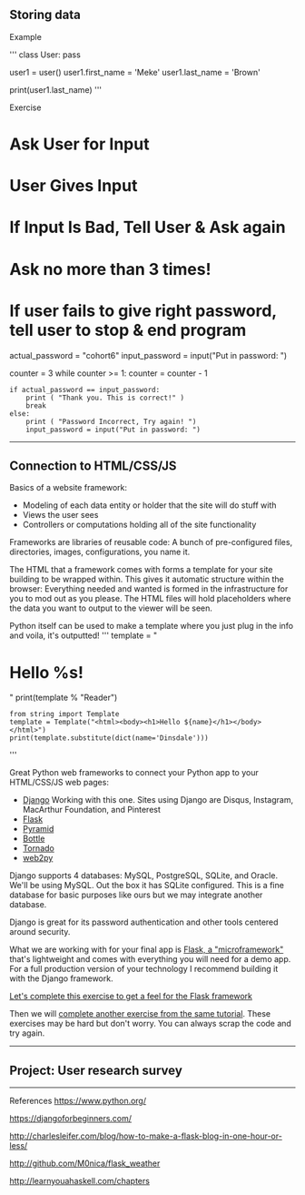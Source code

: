 ## Storing data

Example

'''
class User: 
    pass 

user1 = user()
user1.first_name = 'Meke'
user1.last_name = 'Brown'

print(user1.last_name)
'''

Exercise
# Ask User for Input
# User Gives Input

# If Input Is Bad, Tell User & Ask again
# Ask no more than 3 times!
# If user fails to give right password, tell user to stop & end program
actual_password = "cohort6"
input_password = input("Put in password: ")

counter = 3
while counter >= 1:
	counter = counter - 1

	if actual_password == input_password:
		print ( "Thank you. This is correct!" )
		break
	else:
		print ( "Password Incorrect, Try again! ")
		input_password = input("Put in password: ")


---
## Connection to HTML/CSS/JS
Basics of a website framework:
- Modeling of each data entity or holder that the site will do stuff with 
- Views the user sees
- Controllers or computations holding all of the site functionality

Frameworks are libraries of reusable code: A bunch of pre-configured files, directories, images, configurations, you name it. 

The HTML that a framework comes with forms a template for your site building to be wrapped within. This gives it automatic structure within the browser: Everything needed and wanted is formed in the infrastructure for you to mod out as you please. The HTML files will hold placeholders where the data you want to output to the viewer will be seen.

Python itself can be used to make a template where you just plug in the info and voila, it's outputted!
'''
	template = "<html><body><h1>Hello %s!</h1></body></html>"
	print(template % "Reader")

	from string import Template
	template = Template("<html><body><h1>Hello ${name}</h1></body></html>")
	print(template.substitute(dict(name='Dinsdale')))
'''


Great Python web frameworks to connect your Python app to your HTML/CSS/JS web pages: 
- [Django](https://www.djangoproject.com/) Working with this one. Sites using Django are Disqus, Instagram, MacArthur Foundation, and Pinterest
- [Flask](http://flask.pocoo.org/)
- [Pyramid](https://pylonsproject.org/)
- [Bottle](https://bottlepy.org/docs/dev/)
- [Tornado](https://www.tornadoweb.org/en/stable/)
- [web2py](http://www.web2py.com/)


Django supports 4 databases: MySQL, PostgreSQL, SQLite, and Oracle. We'll be using MySQL. Out the box it has SQLite configured. This is a fine database for basic purposes like ours but we may integrate another database.

Django is great for its password authentication and other tools centered around security.



What we are working with for your final app is [Flask, a "microframework"](http://flask.pocoo.org/) that's lightweight and comes with everything you will need for a demo app. For a full production version of your technology I recommend building it with the Django framework.

[Let's complete this exercise to get a feel for the Flask framework](https://github.com/pallets/flask/tree/master/examples/tutorial/)

Then we will [complete another exercise from the same tutorial](https://github.com/pallets/flask/tree/master/examples/javascript). These exercises may be hard but don't worry. You can always scrap the code and try again.


---
## Project: User research survey

---
References
https://www.python.org/

https://djangoforbeginners.com/

http://charlesleifer.com/blog/how-to-make-a-flask-blog-in-one-hour-or-less/

http://github.com/M0nica/flask_weather

http://learnyouahaskell.com/chapters
